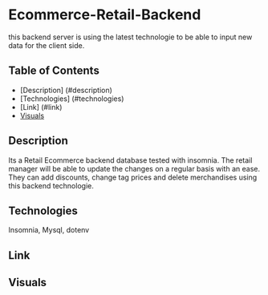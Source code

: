 # Ecommerce-Retail-Backend

this backend server is using the latest technologie to be able to input new data for the client side.

## Table of Contents
- [Description] (#description)
- [Technologies] (#technologies)
- [Link] (#link)
- [Visuals](#visuals)


## Description

Its a Retail Ecommerce backend database tested with insomnia.  The retail manager will be able to update the changes on a regular basis with an ease.  They can add discounts, change tag prices and delete merchandises using this backend technologie.

## Technologies
 
 Insomnia,  Mysql, dotenv 

 ## Link




 ## Visuals


